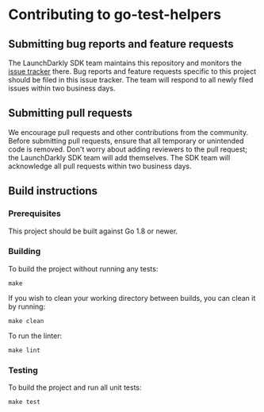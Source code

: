 # Contributing to go-test-helpers
 
## Submitting bug reports and feature requests

The LaunchDarkly SDK team maintains this repository and monitors the [issue tracker](https://github.com/launchdarkly/go-test-helpers/issues) there. Bug reports and feature requests specific to this project should be filed in this issue tracker. The team will respond to all newly filed issues within two business days.
 
## Submitting pull requests
 
We encourage pull requests and other contributions from the community. Before submitting pull requests, ensure that all temporary or unintended code is removed. Don't worry about adding reviewers to the pull request; the LaunchDarkly SDK team will add themselves. The SDK team will acknowledge all pull requests within two business days.
 
## Build instructions
 
### Prerequisites
 
This project should be built against Go 1.8 or newer.

### Building

To build the project without running any tests:
```
make
```

If you wish to clean your working directory between builds, you can clean it by running:
```
make clean
```

To run the linter:
```
make lint
```

### Testing
 
To build the project and run all unit tests:
```
make test
```
